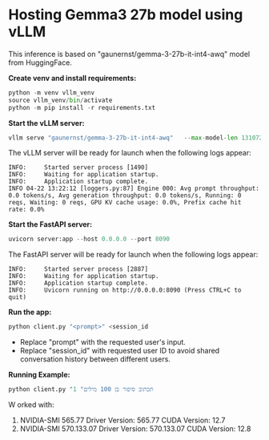 # Hosting Gemma3 27b model using vLLM #

This inference is based on "gaunernst/gemma-3-27b-it-int4-awq" model from HuggingFace.

**Create venv and install requirements:**
```python
python -m venv vllm_venv
source vllm_venv/bin/activate
python -m pip install -r requirements.txt
```

**Start the vLLM server:**
```python
vllm serve "gaunernst/gemma-3-27b-it-int4-awq"   --max-model-len 131072   --tensor-parallel-size 2
```
The vLLM server will be ready for launch when the following logs appear:
```
INFO:     Started server process [1490]
INFO:     Waiting for application startup.
INFO:     Application startup complete.
INFO 04-22 13:22:12 [loggers.py:87] Engine 000: Avg prompt throughput: 0.0 tokens/s, Avg generation throughput: 0.0 tokens/s, Running: 0 reqs, Waiting: 0 reqs, GPU KV cache usage: 0.0%, Prefix cache hit rate: 0.0%
```



 **Start the FastAPI server:**
```python
uvicorn server:app --host 0.0.0.0 --port 8090
```

The FastAPI server will be ready for launch when the following logs appear:
```
INFO:     Started server process [2887]
INFO:     Waiting for application startup.
INFO:     Application startup complete.
INFO:     Uvicorn running on http://0.0.0.0:8090 (Press CTRL+C to quit)
```


**Run the app:**
```python
python client.py "<prompt>" <session_id
```

* Replace "prompt" with the requested user's input.
* Replace "session_id" with requested user ID to avoid shared conversation history between different users.



**Running Example:**
```python
python client.py "תכתוב סיפור בן 100 מילים" 1
```

W orked with:
1.  NVIDIA-SMI 565.77                 Driver Version: 565.77         CUDA Version: 12.7
2.  NVIDIA-SMI 570.133.07             Driver Version: 570.133.07     CUDA Version: 12.8 

